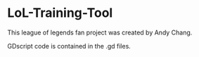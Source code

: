 # LoL-Training-Tool
This league of legends fan project was created by Andy Chang. 

GDscript code is contained in the .gd files.
